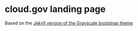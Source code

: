 cloud.gov landing page
=========================

Based on the [Jekyll version of the Grayscale bootstrap theme ](https://github.com/jeromelachaud/grayscale-theme)

